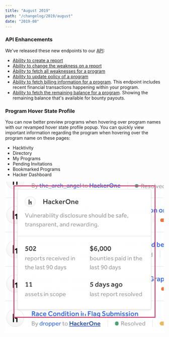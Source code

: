 ```yaml
---
title: "August 2019"
path: "/changelog/2019/august"
date: "2019-08"
---
```


### API Enhancements

We've released these new endpoints to our [API](https://api.hackerone.com/docs/v1):
* [Ability to create a report](https://api.hackerone.com/docs/v1#/reports/create)
* [Ability to change the weakness on a report](https://api.hackerone.com/docs/v1#/reports/weakness/update)
* [Ability to fetch all weaknesses for a program](https://api.hackerone.com/docs/v1#/programs/weaknesses/index)
* [Ability to update policy of a program](https://api.hackerone.com/docs/v1#/programs/policy/update)
* [Ability to fetch billing information for a program](). This endpoint includes recent financial transactions happening within your program.
* [Ability to fetch the remaining balance for a program](). Showing the remaining balance that's available for bounty payouts.

### Program Hover State Profile

You can now better preview programs when hovering over program names with our revamped hover state profile popup. You can quickly view important information regarding the program when hovering over the program name on these pages:

* Hacktivity
* Directory
* My Programs
* Pending Invitations
* Bookmarked Programs
* Hacker Dashboard

![program hover state popup](./images/aug_2019_program_hover_state.png)
